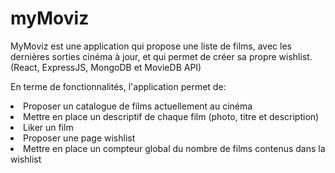 # myMoviz

MyMoviz est une application qui propose une liste de films, avec les dernières sorties cinéma à jour, et qui permet de créer sa propre wishlist.
(React, ExpressJS, MongoDB et MovieDB API)
</br>

En terme de fonctionnalités, l'application permet de:
<li>Proposer un catalogue de films actuellement au cinéma
<li>Mettre en place un descriptif de chaque film (photo, titre et description)
<li>Liker un film
<li>Proposer une page wishlist
<li>Mettre en place un compteur global du nombre de films contenus dans la wishlist
